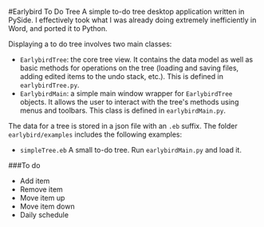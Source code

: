 #Earlybird To Do Tree
A simple to-do tree desktop application written in PySide. I effectively took what I was already doing extremely inefficiently in Word, and ported it to Python. 

Displaying a to do tree involves two main classes:
- `EarlybirdTree`: the core tree view. It contains the data model as well as basic methods for operations on the tree (loading and saving files, adding edited items to the undo stack, etc.). This is defined in `earlybirdTree.py`.
- `EarlybirdMain`: a simple main window wrapper for `EarlybirdTree` objects. It allows the user to interact with the tree's methods using menus and toolbars. This class is defined in `earlybirdMain.py`.

The data for a tree is stored in a json file with an `.eb` suffix. The folder `earlybird/examples` includes the following examples:
- `simpleTree.eb`   A small to-do tree. Run `earlybirdMain.py` and load it.


###To do
- Add item 
- Remove item 
- Move item up
- Move item down
- Daily schedule
